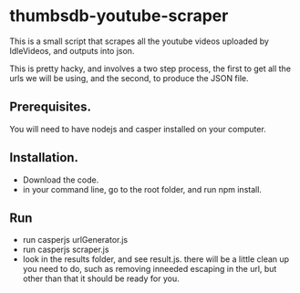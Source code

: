 # thumbsdb-youtube-scraper

This is a small script that scrapes all the youtube videos uploaded by IdleVideos, and outputs into json.

This is pretty hacky, and involves a two step process, the first to get all the urls we will be using, and the second, to produce the JSON file.

## Prerequisites.

You will need to have nodejs and casper installed on your computer.

## Installation.

- Download the code. 
- in your command line, go to the root folder, and run npm install. 

## Run
- run casperjs urlGenerator.js
- run casperjs scraper.js
- look in the results folder, and see result.js. there will be a little clean up you need to do, such as removing inneeded escaping in the url, but other than that it should be ready for you.
